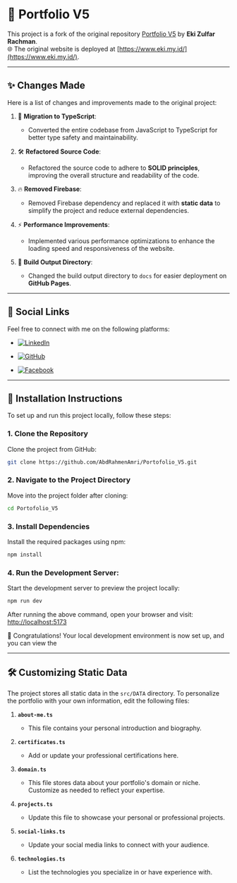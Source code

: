 # 🎨 Portfolio V5

This project is a fork of the original repository [Portfolio V5](https://github.com/EkiZR/Portofolio_V5) by **Eki Zulfar Rachman**.  
🌐 The original website is deployed at [https://www.eki.my.id/](https://www.eki.my.id/).

---

## ✨ Changes Made

Here is a list of changes and improvements made to the original project:

1. 🚀 **Migration to TypeScript**:  
   - Converted the entire codebase from JavaScript to TypeScript for better type safety and maintainability.

2. 🛠️ **Refactored Source Code**:  
   - Refactored the source code to adhere to **SOLID principles**, improving the overall structure and readability of the code.

3. 🔥 **Removed Firebase**:  
   - Removed Firebase dependency and replaced it with **static data** to simplify the project and reduce external dependencies.

4. ⚡ **Performance Improvements**:  
   - Implemented various performance optimizations to enhance the loading speed and responsiveness of the website.

5. 📂 **Build Output Directory**:  
   - Changed the build output directory to `docs` for easier deployment on **GitHub Pages**.

---

## 🌟 Social Links

Feel free to connect with me on the following platforms:

- [![LinkedIn](https://img.shields.io/badge/LinkedIn-%230A66C2?style=for-the-badge&logo=linkedin&logoColor=white)](https://www.linkedin.com/in/abdrahmen/)  

- [![GitHub](https://img.shields.io/badge/GitHub-%23181717?style=for-the-badge&logo=github&logoColor=white)](https://github.com/AbdRahmenAmri)  

- [![Facebook](https://img.shields.io/badge/Facebook-%231877F2?style=for-the-badge&logo=facebook&logoColor=white)](https://www.facebook.com/abd.rahmen.581187/)  

---

## 🚀 Installation Instructions

To set up and run this project locally, follow these steps:

### **1. Clone the Repository**
Clone the project from GitHub:
```bash
git clone https://github.com/AbdRahmenAmri/Portofolio_V5.git
```
### **2. Navigate to the Project Directory**
Move into the project folder after cloning:
```bash
cd Portofolio_V5
```
### **3. Install Dependencies**
Install the required packages using npm:
```bash
npm install
```
### **4. Run the Development Server:**
Start the development server to preview the project locally:
```bash
npm run dev
```

After running the above command, open your browser and visit: [http://localhost:5173](http://localhost:5173)

🎉 Congratulations! Your local development environment is now set up, and you can view the

---

## 🛠️ Customizing Static Data

The project stores all static data in the `src/DATA` directory. To personalize the portfolio with your own information, edit the following files:

1. **`about-me.ts`**  
   - This file contains your personal introduction and biography.  

2. **`certificates.ts`**  
   - Add or update your professional certifications here.  

3. **`domain.ts`**  
   - This file stores data about your portfolio's domain or niche. Customize as needed to reflect your expertise.

4. **`projects.ts`**  
   - Update this file to showcase your personal or professional projects.  

5. **`social-links.ts`**  
   - Update your social media links to connect with your audience.  

6. **`technologies.ts`**  
   - List the technologies you specialize in or have experience with.
